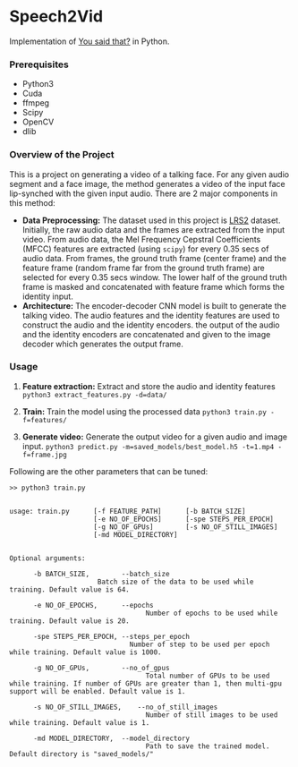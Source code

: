 
# Speech2Vid

Implementation of [You said that?](https://www.robots.ox.ac.uk/~vgg/publications/2017/Chung17b/chung17b.pdf) in Python.

### Prerequisites
 - Python3
 - Cuda
 - ffmpeg
 - Scipy
 - OpenCV
 - dlib
 
 ### Overview of the Project
 This is a project on generating a video of a talking face. For any given audio segment and a face image, the method generates a video of the input face lip-synched with the given input audio. There are 2 major components in this method:
 
 - **Data Preprocessing:** The dataset used in this project is [LRS2](http://www.robots.ox.ac.uk/~vgg/data/lip_reading/lrs2.html) dataset. Initially, the raw audio data and the frames are extracted from the input video. From audio data, the Mel Frequency Cepstral Coefficients (MFCC) features are extracted (using ``scipy``) for every 0.35 secs of audio data. From frames, the ground truth frame (center frame) and the feature frame (random frame far from the ground truth frame) are selected for every 0.35 secs window. The lower half of the ground truth frame is masked and concatenated with feature frame which forms the identity input. 
 - **Architecture:** The encoder-decoder CNN model is built to generate the talking video. The audio features and the identity features are used to construct the audio and the identity encoders. the output of the audio and the identity encoders are concatenated and given to the image decoder which generates the output frame.

### Usage

 

 1. **Feature extraction:** Extract and store the audio and identity features 
`python3 extract_features.py -d=data/`
 
 2. **Train:** Train the model using the processed data
  `python3 train.py -f=features/`
  
 3. **Generate video:** Generate the output video for a given audio and image input. 
 `python3 predict.py -m=saved_models/best_model.h5 -t=1.mp4 -f=frame.jpg`

	
Following are the other parameters that can be tuned: 

    >> python3 train.py
	

    usage: train.py      [-f FEATURE_PATH]  	[-b BATCH_SIZE]
                         [-e NO_OF_EPOCHS]  	[-spe STEPS_PER_EPOCH] 
                         [-g NO_OF_GPUs]		[-s NO_OF_STILL_IMAGES]
                         [-md MODEL_DIRECTORY] 
                         
        
    Optional arguments:
        
          -b BATCH_SIZE,		--batch_size                          
				          Batch size of the data to be used while training. Default value is 64.
                                
          -e NO_OF_EPOCHS, 		--epochs 
	                                  Number of epochs to be used while training. Default value is 20.
	                                  
          -spe STEPS_PER_EPOCH,	--steps_per_epoch 
		                          Number of step to be used per epoch while training. Default value is 1000.
                 
          -g NO_OF_GPUs, 		--no_of_gpus
	                                  Total number of GPUs to be used while training. If number of GPUs are greater than 1, then multi-gpu support will be enabled. Default value is 1. 
	                                  
          -s NO_OF_STILL_IMAGES,	--no_of_still_images
	                                  Number of still images to be used while training. Default value is 1.   
	                                                                                
	      -md MODEL_DIRECTORY, 	--model_directory
	                                  Path to save the trained model. Default directory is "saved_models/" 
 

	                                  
          
          
          
                      
